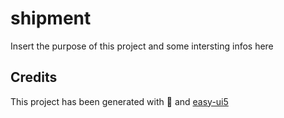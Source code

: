 # shipment
Insert the purpose of this project and some intersting infos here


## Credits
This project has been generated with 💙 and [easy-ui5](https://github.com/SAP)
